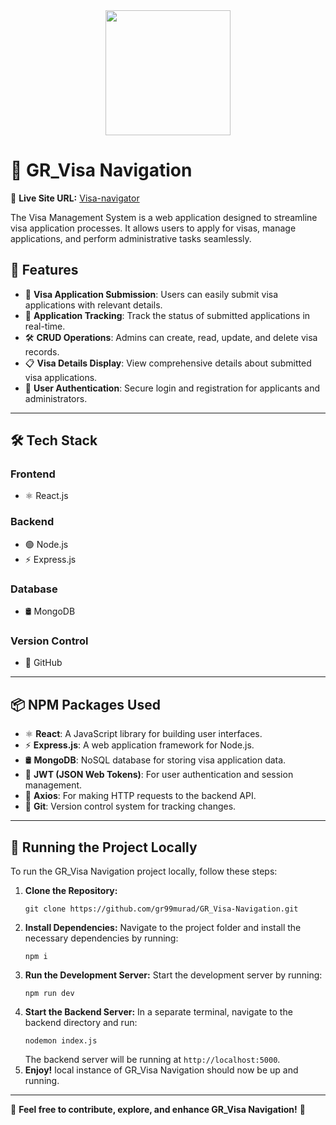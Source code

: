 <!-- GR_Visa Navigation - Visa Management System -->

<div align="center">
  <img height="200" src="https://i.ibb.co.com/yFD5Kfyd/Screenshot-2025-02-05-174146.png"  />
</div>

<h1>🛂 GR_Visa Navigation</h1>
<p>
  🔗 <strong>Live Site URL:</strong> 
  <a href="https://visa-navigator-60772.web.app/" target="_blank">Visa-navigator</a>
</p>

<p>
  The Visa Management System is a web application designed to streamline visa application processes. 
  It allows users to apply for visas, manage applications, and perform administrative tasks seamlessly.
</p>

<h2>🚀 Features</h2>

<ul>
  <li>📄 <strong>Visa Application Submission</strong>: Users can easily submit visa applications with relevant details.</li>
  <li>📡 <strong>Application Tracking</strong>: Track the status of submitted applications in real-time.</li>
  <li>🛠️ <strong>CRUD Operations</strong>: Admins can create, read, update, and delete visa records.</li>
  <li>📋 <strong>Visa Details Display</strong>: View comprehensive details about submitted visa applications.</li>
  <li>🔐 <strong>User Authentication</strong>: Secure login and registration for applicants and administrators.</li>
</ul>

<hr>

<h2>🛠️ Tech Stack</h2>

<h3>Frontend</h3>
<ul>
  <li>⚛️ React.js</li>
</ul>

<h3>Backend</h3>
<ul>
  <li>🟢 Node.js</li>
  <li>⚡ Express.js</li>
</ul>

<h3>Database</h3>
<ul>
  <li>🛢️ MongoDB</li>
</ul>

<h3>Version Control</h3>
<ul>
  <li>🐙 GitHub</li>
</ul>

<hr>

<h2>📦 NPM Packages Used</h2>

<ul>
  <li>⚛️ <strong>React</strong>: A JavaScript library for building user interfaces.</li>
  <li>⚡ <strong>Express.js</strong>: A web application framework for Node.js.</li>
  <li>🛢️ <strong>MongoDB</strong>: NoSQL database for storing visa application data.</li>
  <li>🔐 <strong>JWT (JSON Web Tokens)</strong>: For user authentication and session management.</li>
  <li>📡 <strong>Axios</strong>: For making HTTP requests to the backend API.</li>
  <li>🐙 <strong>Git</strong>: Version control system for tracking changes.</li>
</ul>

<hr>

<h2>🚀 Running the Project Locally</h2>

<p>To run the GR_Visa Navigation project locally, follow these steps:</p>

<ol>
  <li><strong>Clone the Repository:</strong>
    <pre><code>git clone https://github.com/gr99murad/GR_Visa-Navigation.git</code></pre>
  </li>
  
  <li><strong>Install Dependencies:</strong> 
    Navigate to the project folder and install the necessary dependencies by running:
    <pre><code>npm i</code></pre>
  </li>
  
  
  <li><strong>Run the Development Server:</strong> 
    Start the development server by running:
    <pre><code>npm run dev</code></pre>
  </li>
  
  <li><strong>Start the Backend Server:</strong> 
    In a separate terminal, navigate to the backend directory and run:
    <pre><code>nodemon index.js</code></pre>
    The backend server will be running at <code>http://localhost:5000</code>.
  </li>

  <li><strong>Enjoy!</strong> local instance of GR_Visa Navigation should now be up and running.
  </li>
</ol>

<hr>

<p>📌 <strong>Feel free to contribute, explore, and enhance GR_Visa Navigation!</strong> 🎉</p>
